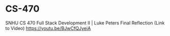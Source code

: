 # CS-470
SNHU CS 470 Full Stack Development II | Luke Peters Final Reflection
(Link to Video) https://youtu.be/BJwCfQJyeiA
